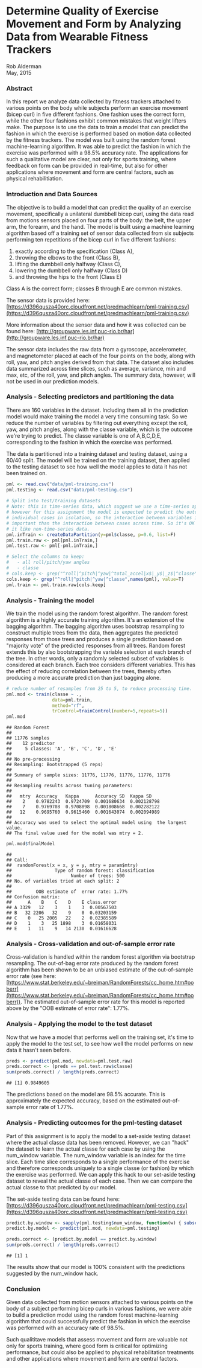 # Determine Quality of Exercise Movement and Form by Analyzing Data from Wearable Fitness Trackers

Rob Alderman  
May, 2015

### Abstract

In this report we analyze data collected by fitness trackers attached 
to various points on the body while subjects perform an exercise movement
(bicep curl) in five different fashions. One fashion uses the correct form, 
while the other four fashions exhibit common mistakes that weight lifters make. 
The purpose is to use the data to train a model that can predict the fashion in 
which the exercise is performed based on motion data collected by the fitness
trackers. The model was built using the random forest machine-learning algorithm.
It was able to predict the fashion in which the exercise was performed
with a 98.5% accuracy rate.  The applications for such a qualitative model 
are clear, not only for sports training, where feedback on form can be provided
in real-time, but also for other applications where movement and form are central
factors, such as physical rehabilitiation.


### Introduction and Data Sources

The objective is to build a model that can predict the quality of an exercise movement,
specifically a unilateral dumbbell bicep curl, using the data read from motions sensors
placed on four parts of the body: the belt, the upper arm, the forearm, and the hand.
The model is built using a machine learning algorithm based off a training set of
sensor data collected from six subjects performing ten repetitions of the bicep curl
in five different fashions: 

1. exactly according to the specification (Class A), 
2. throwing the elbows to the front (Class B), 
3. lifting the dumbbell only halfway (Class C), 
4. lowering the dumbbell only halfway (Class D) 
5. and throwing the hips to the front (Class E)

Class A is the correct form; classes B through E are common mistakes.

The sensor data is provided here: [https://d396qusza40orc.cloudfront.net/predmachlearn/pml-training.csv](https://d396qusza40orc.cloudfront.net/predmachlearn/pml-training.csv)

More information about the sensor data and how it was collected can be found here: [http://groupware.les.inf.puc-rio.br/har](http://groupware.les.inf.puc-rio.br/har)

The sensor data includes the raw data from a gyroscope, accelerometer, and magnetometer placed
at each of the four points on the body, along with roll, yaw, and pitch angles derived from 
that data.  The dataset also includes data summarized across time slices, such as average, variance, 
min and max, etc, of the roll, yaw, and pitch angles.  The summary data, however, will not be
used in our prediction models.


### Analysis - Selecting predictors and partitioning the data

There are 160 variables in the dataset.  Including them all in the prediction model
would make training the model a very time consuming task.  So we reduce the number
of variables by filtering out everything except the roll, yaw, and pitch angles,
along with the classe variable, which is the outcome we're trying to predict.  The
classe variable is one of A,B,C,D,E, corresponding to the fashion in which the 
exercise was performed.

The data is partitioned into a training dataset and testing dataset, using a
60/40 split.  The model will be trained on the training dataset, then applied
to the testing dataset to see how well the model applies to data it has not 
been trained on.



```r
pml <- read.csv("data/pml-training.csv")
pml.testing <- read.csv("data/pml-testing.csv")
                      
# Split into test/training datasets
# Note: this is time-series data, which suggest we use a time-series approach;
# however for this assignment the model is expected to predict the outcome for 
# individual cases in isolation, so the interaction between variables is more 
# important than the interaction between cases across time. So it's OK to treat 
# it like non-time-series data.
pml.inTrain <- createDataPartition(y=pml$classe, p=0.6, list=F)
pml.train.raw <- pml[pml.inTrain,]
pml.test.raw <- pml[-pml.inTrain,]

# Select the columns to keep: 
#   - all roll/pitch/yaw angles
#   - classe
# cols.keep <- grep("^roll|^pitch|^yaw|^total_accel|x$|_y$|_z$|^classe",names(pml), value=T)
cols.keep <- grep("^roll|^pitch|^yaw|^classe",names(pml), value=T)
pml.train <- pml.train.raw[cols.keep]
```

### Analysis - Training the model

We train the model using the random forest algorithm.  The random forest algorithm is 
a highly accurate training algorithm.  It's an extension of the bagging algorithm.
The bagging algorithm uses bootstrap resampling to construct multiple trees from the
data, then aggregates the predicted responses from those trees and produces a single
prediction based on "majority vote" of the predicted responses from all trees.
Random forest extends this by also bootstrapping the variable selection at each
branch of the tree.  In other words, only a randomly selected subset of variables is considered
at each branch. Each tree considers different variables.  This has the effect of 
reducing correlation between the trees, thereby often producing a more accurate prediction
than just bagging alone.



```r
# reduce number of resamples from 25 to 5, to reduce processing time.
pml.mod <- train(classe ~ ., 
                 data=pml.train, 
                 method="rf", 
                 trControl=trainControl(number=5,repeats=5))
pml.mod
```

```
## Random Forest 
## 
## 11776 samples
##    12 predictor
##     5 classes: 'A', 'B', 'C', 'D', 'E' 
## 
## No pre-processing
## Resampling: Bootstrapped (5 reps) 
## 
## Summary of sample sizes: 11776, 11776, 11776, 11776, 11776 
## 
## Resampling results across tuning parameters:
## 
##   mtry  Accuracy   Kappa      Accuracy SD  Kappa SD   
##    2    0.9782243  0.9724709  0.001680634  0.002128798
##    7    0.9769708  0.9708898  0.001808668  0.002282122
##   12    0.9695760  0.9615460  0.001643074  0.002094989
## 
## Accuracy was used to select the optimal model using  the largest value.
## The final value used for the model was mtry = 2.
```

```r
pml.mod$finalModel
```

```
## 
## Call:
##  randomForest(x = x, y = y, mtry = param$mtry) 
##                Type of random forest: classification
##                      Number of trees: 500
## No. of variables tried at each split: 2
## 
##         OOB estimate of  error rate: 1.77%
## Confusion matrix:
##      A    B    C    D    E class.error
## A 3329   12    3    1    3  0.00567503
## B   32 2206   32    9    0  0.03203159
## C    0   25 2005   22    2  0.02385589
## D    1    3   25 1898    3  0.01658031
## E    1   11    9   14 2130  0.01616628
```

### Analysis - Cross-validation and out-of-sample error rate

Cross-validation is handled within the random forest algorithm via bootstrap resampling.
The out-of-bag error rate produced by the random forest algorithm has been shown to be
an unbiased estimate of the out-of-sample error rate
(see here: [https://www.stat.berkeley.edu/~breiman/RandomForests/cc_home.htm#ooberr](https://www.stat.berkeley.edu/~breiman/RandomForests/cc_home.htm#ooberr)). 
The estimated out-of-sample error rate for this model is reported above by the "OOB estimate of error rate": 1.77%.


### Analysis - Applying the model to the test dataset

Now that we have a model that performs well on the training set, it's time to 
apply the model to the test set, to see how well the model performs on new data
it hasn't seen before.


```r
preds <- predict(pml.mod, newdata=pml.test.raw)
preds.correct <- (preds == pml.test.raw$classe)
sum(preds.correct) / length(preds.correct)
```

```
## [1] 0.9849605
```

The predictions based on the model are 98.5% accurate.  This is approximately the
expected accuracy, based on the estimated out-of-sample error rate of 1.77%.


### Analysis - Predicting outcomes for the pml-testing dataset

Part of this assignment is to apply the model to a set-aside testing dataset where 
the actual classe data has been removed.  However, we can "hack" the dataset to learn
the actual classe for each case by using the num_window variable.  The num_window
variable is an index for the time slice.  Each time slice corresponds to a single
performance of the exercise and therefore corresponds uniquely to a single classe
(or fashion) by which the exercise was performed. We can apply this hack to our 
set-aside testing dataset to reveal the actual classe of each case.  Then we
can compare the actual classe to that predicted by our model.

The set-aside testing data can be found here: [https://d396qusza40orc.cloudfront.net/predmachlearn/pml-testing.csv](https://d396qusza40orc.cloudfront.net/predmachlearn/pml-testing.csv)


```r
predict.by.window <- sapply(pml.testing$num_window, function(w) { subset( pml,  num_window == w)$classe[1] } )
predict.by.model <- predict(pml.mod, newdata=pml.testing)

preds.correct <- (predict.by.model == predict.by.window)
sum(preds.correct) / length(preds.correct)
```

```
## [1] 1
```

The results show that our model is 100% consistent with the predictions suggested by the 
num_window hack.



### Conclusion

Given data collected from motion sensors attached to various points on the body 
of a subject performing bicep curls in various fashions, we were able to build a
prediction model using the random forest machine-learning algorithm that could
successfully predict the fashion in which the exercise was performed with an
accuracy rate of 98.5%.  

Such qualititave models that assess movement and form are valuable not only
for sports training, where good form is critical for optimizing performance, 
but could also be applied to physical rehabilitation treatments and other applications
where movement and form are central factors.




